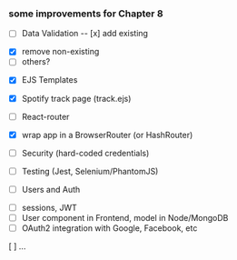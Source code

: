 ### some improvements for Chapter 8

* [ ] Data Validation
-- [x] add existing
- [x] remove non-existing
- [ ] others?

* [x] EJS Templates
- [x] Spotify track page (track.ejs)

* [ ] React-router
- [x] wrap app in a BrowserRouter (or HashRouter)

* [ ] Security (hard-coded credentials)

* [ ] Testing (Jest, Selenium/PhantomJS)

* [ ] Users and Auth
- [ ] sessions, JWT
- [ ] User component in Frontend, model in Node/MongoDB
- [ ] OAuth2 integration with Google, Facebook, etc

[ ] ...
